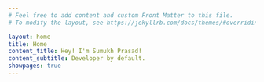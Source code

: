 ```yaml
---
# Feel free to add content and custom Front Matter to this file.
# To modify the layout, see https://jekyllrb.com/docs/themes/#overriding-theme-defaults

layout: home
title: Home
content_title: Hey! I'm Sumukh Prasad!
content_subtitle: Developer by default.
showpages: true
---
```

